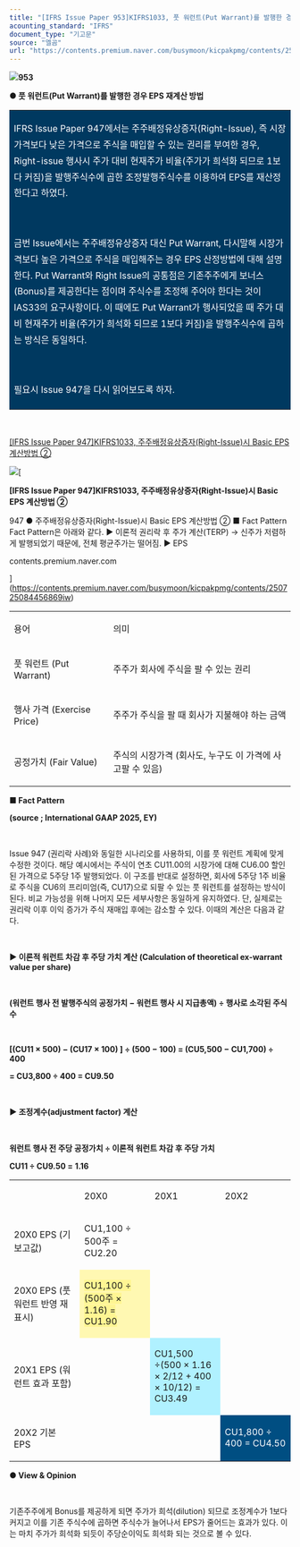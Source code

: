 ```yaml
---
title: "[IFRS Issue Paper 953]KIFRS1033, 풋 워런트(Put Warrant)를 발행한 경우 EPS 재계산 방법"
acounting_standard: "IFRS"
document_type: "기고문"
source: "엘곰"
url: "https://contents.premium.naver.com/busymoon/kicpakpmg/contents/250725173934000kn"
---
```

![](https://n2.news.naver.com/l.gif?type=content)**953**

**● 풋 워런트(Put Warrant)를 발행한 경우 EPS 재계산 방법**

<table style=""><tbody><tr><td colspan="3" rowspan="1" style="width: 99.99%; height: 129.0px;  background-color: #003960;"><div><p style="line-height:1.8;"><span style="color:#ffffff;">IFRS Issue Paper 947에서는 주주배정유상증자(Right-Issue), 즉 시장가격보다 낮은 가격으로 주식을 매입할 수 있는 권리를 부여한 경우, Right-issue 행사시 주가 대비 현재주가 비율(주가가 희석화 되므로 1보다 커짐)을 발행주식수에 곱한 조정발행주식수를 이용하여 EPS를 재산정한다고 하였다.</span></p></div><div><p style="line-height:1.8;"><span style="color:#ffffff;">​</span></p></div><div><p style="line-height:1.8;"><span style="color:#ffffff;">금번 Issue에서는 주주배정유상증자 대신 Put Warrant, 다시말해 시장가격보다 높은 가격으로 주식을 매입해주는 경우 EPS 산정방법에 대해 설명한다. Put Warrant와 Right Issue의 공통점은 기존주주에게 보너스(Bonus)를 제공한다는 점이며 주식수를 조정해 주어야 한다는 것이 IAS33의 요구사항이다. 이 때에도 Put Warrant가 행사되었을 때 주가 대비 현재주가 비율(주가가 희석화 되므로 1보다 커짐)을 발행주식수에 곱하는 방식은 동일하다.</span></p></div><div><p style="line-height:1.8;"><span style="color:#ffffff;">​</span></p></div><div><p style="line-height:1.8;"><span style="color:#ffffff;">필요시 Issue 947을 다시 읽어보도록 하자.</span></p></div></td></tr></tbody></table>

​

[\[IFRS Issue Paper 947\]KIFRS1033, 주주배정유상증자(Right-Issue)시 Basic EPS 계산방법 ②](https://contents.premium.naver.com/busymoon/kicpakpmg/contents/250725084456869iw)

[![](https://dthumb-phinf.pstatic.net/?src=%22https%3A%2F%2Fscs-phinf.pstatic.net%2FMjAyNTA3MjVfMjgz%2FMDAxNzUzNDAwNDcxMDg3.XdMFIvDlWeF7iQ4h3lL4KiJWTv3bl_iCaOjNy_u9QD0g.W2m0pKrOFIpXFfGEurJMnJvOfGJhWrufL_zC_LGH3xog.JPEG%2FFB_IMG_1753341302197.jpg%3Ftype%3Dw800%22&type=ff500_300)](https://contents.premium.naver.com/busymoon/kicpakpmg/contents/250725084456869iw)[

**\[IFRS Issue Paper 947\]KIFRS1033, 주주배정유상증자(Right-Issue)시 Basic EPS 계산방법 ②**

947 ● 주주배정유상증자(Right-Issue)시 Basic EPS 계산방법 ② ■ Fact Pattern Fact Pattern은 아래와 같다. ▶ 이론적 권리락 후 주가 계산(TERP) → 신주가 저렴하게 발행되었기 때문에, 전체 평균주가는 떨어짐. ▶ EPS

contents.premium.naver.com

](https://contents.premium.naver.com/busymoon/kicpakpmg/contents/250725084456869iw)

<table style=""><tbody><tr><td colspan="1" rowspan="1" style="width: 35.3%; height: 40.0px;  "><div><p style=""><span style="">용어</span></p></div></td><td colspan="1" rowspan="1" style="width: 64.7%; height: 40.0px;  "><div><p style=""><span style="">의미</span></p></div></td></tr><tr><td colspan="1" rowspan="1" style="width: 35.3%; height: 40.0px;  "><div><p style=""><span style="">풋 워런트 (Put Warrant)</span></p></div></td><td colspan="1" rowspan="1" style="width: 64.7%; height: 40.0px;  "><div><p style=""><span style="">주주가 </span><span style="">회사에</span><span style=""> 주식을 </span><span style="">팔 수 있는 권리</span></p></div></td></tr><tr><td colspan="1" rowspan="1" style="width: 35.3%; height: 40.0px;  "><div><p style=""><span style="">행사 가격 (Exercise Price)</span></p></div></td><td colspan="1" rowspan="1" style="width: 64.7%; height: 40.0px;  "><div><p style=""><span style="">주주가 주식을 팔 때 회사가 </span><span style="">지불해야 하는 금액</span></p></div></td></tr><tr><td colspan="1" rowspan="1" style="width: 35.3%; height: 40.0px;  "><div><p style=""><span style="">공정가치 (Fair Value)</span></p></div></td><td colspan="1" rowspan="1" style="width: 64.7%; height: 40.0px;  "><div><p style=""><span style="">주식의 </span><span style="">시장가격</span><span style=""> (회사도, 누구도 이 가격에 사고팔 수 있음)</span></p></div></td></tr></tbody></table>

**■ Fact Pattern**

**(source ; International GAAP 2025, EY)**

​

Issue 947 (권리락 사례)와 동일한 시나리오를 사용하되, 이를 풋 워런트 계획에 맞게 수정한 것이다. 해당 예시에서는 주식이 연초 CU11.00의 시장가에 대해 CU6.00 할인된 가격으로 5주당 1주 발행되었다. 이 구조를 반대로 설정하면, 회사에 5주당 1주 비율로 주식을 CU6의 프리미엄(즉, CU17)으로 되팔 수 있는 풋 워런트를 설정하는 방식이 된다. 비교 가능성을 위해 나머지 모든 세부사항은 동일하게 유지하였다. 단, 실제로는 권리락 이후 이익 증가가 주식 재매입 후에는 감소할 수 있다. 이때의 계산은 다음과 같다.

​

**▶ 이론적 워런트 차감 후 주당 가치 계산 (Calculation of theoretical ex-warrant value per share)**

**​**

**(워런트 행사 전 발행주식의 공정가치 − 워런트 행사 시 지급총액) ÷ 행사로 소각된 주식 수**

**​**

**\[(CU11 × 500) − (CU17 × 100) \] ÷ (500 − 100) = (CU5,500 − CU1,700) ÷ 400**

**\= CU3,800 ÷ 400 = CU9.50**

**​**

**▶ 조정계수(adjustment factor) 계산**

**​**

**워런트 행사 전 주당 공정가치 ÷ 이론적 워런트 차감 후 주당 가치**

**CU11 ÷ CU9.50 =** **1.16**

<table style=""><tbody><tr><td colspan="1" rowspan="1" style="width: 25.0%; height: 40.0px;  "><div><p style=""><span style="">​</span></p></div></td><td colspan="1" rowspan="1" style="width: 25.0%; height: 40.0px;  "><div><p style=""><span style="">20X0</span></p></div></td><td colspan="1" rowspan="1" style="width: 25.0%; height: 40.0px;  "><div><p style=""><span style="">20X1</span></p></div></td><td colspan="1" rowspan="1" style="width: 25.0%; height: 40.0px;  "><div><p style=""><span style="">20X2</span></p></div></td></tr><tr><td colspan="1" rowspan="1" style="width: 25.0%; height: 40.0px;  "><div><p style=""><span style="">20X0 EPS (기보고값)</span></p></div></td><td colspan="1" rowspan="1" style="width: 25.0%; height: 40.0px;  "><div><p style=""><span style="">CU1,100 ÷ 500주 = </span><span style="">CU2.20</span></p></div></td><td colspan="1" rowspan="1" style="width: 25.0%; height: 40.0px;  "></td><td colspan="1" rowspan="1" style="width: 25.0%; height: 40.0px;  "></td></tr><tr><td colspan="1" rowspan="1" style="width: 25.0%; height: 40.0px;  "><div><p style=""><span style="">20X0 EPS (풋 워런트 반영 재표시)</span></p></div></td><td colspan="1" rowspan="1" style="width: 25.0%; height: 40.0px;  background-color: #fff8b2;"><div><p style=""><span style="background-color:#fff593;">CU1,100 ÷ (500주 × 1.16) = </span><span style="background-color:#fff593;">CU1.90</span></p></div></td><td colspan="1" rowspan="1" style="width: 25.0%; height: 40.0px;  "></td><td colspan="1" rowspan="1" style="width: 25.0%; height: 40.0px;  "></td></tr><tr><td colspan="1" rowspan="1" style="width: 25.0%; height: 40.0px;  "><div><p style=""><span style="">20X1 EPS (워런트 효과 포함)</span></p></div></td><td colspan="1" rowspan="1" style="width: 25.0%; height: 40.0px;  "></td><td colspan="1" rowspan="1" style="width: 25.0%; height: 40.0px;  background-color: #b0f1ff;"><div><p style=""><span style="">CU1,500 ÷(500 × 1.16 × 2/12 + 400 × 10/12) = CU3.49</span></p></div></td><td colspan="1" rowspan="1" style="width: 25.0%; height: 40.0px;  "></td></tr><tr><td colspan="1" rowspan="1" style="width: 25.0%; height: 40.0px;  "><div><p style=""><span style="">20X2 기본 EPS</span></p></div></td><td colspan="1" rowspan="1" style="width: 25.0%; height: 40.0px;  "></td><td colspan="1" rowspan="1" style="width: 25.0%; height: 40.0px;  "></td><td colspan="1" rowspan="1" style="width: 25.0%; height: 40.0px;  background-color: #004e82;"><div><p style=""><span style="color:#ffffff;">CU1,800 ÷ 400 = CU4.50</span><span style="color:#ffffff;">​</span></p></div></td></tr></tbody></table>

**● View & Opinion**

**​**

기존주주에게 Bonus를 제공하게 되면 주가가 희석(dilution) 되므로 조정계수가 1보다 커지고 이를 기존 주식수에 곱하면 주식수가 늘어나서 EPS가 줄어드는 효과가 있다. 이는 마치 주가가 희석화 되듯이 주당순이익도 희석화 되는 것으로 볼 수 있다.